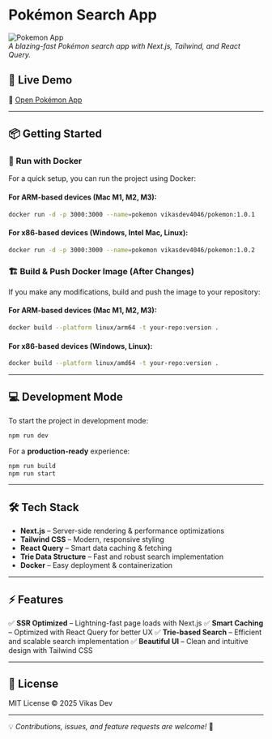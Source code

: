 # Pokémon Search App

![Pokemon App](https://your-image-url.com)  
*A blazing-fast Pokémon search app with Next.js, Tailwind, and React Query.*

## 🚀 Live Demo

🔗 [Open Pokémon App](https://pokemon.vecna.online)

---

## 📦 Getting Started

### 🐳 Run with Docker
For a quick setup, you can run the project using Docker:

#### **For ARM-based devices (Mac M1, M2, M3)**:
```sh
docker run -d -p 3000:3000 --name=pokemon vikasdev4046/pokemon:1.0.1
```

#### **For x86-based devices (Windows, Intel Mac, Linux)**:
```sh
docker run -d -p 3000:3000 --name=pokemon vikasdev4046/pokemon:1.0.2
```

### 🏗️ Build & Push Docker Image (After Changes)
If you make any modifications, build and push the image to your repository:

#### **For ARM-based devices (Mac M1, M2, M3)**:
```sh
docker build --platform linux/arm64 -t your-repo:version .
```

#### **For x86-based devices (Windows, Linux)**:
```sh
docker build --platform linux/amd64 -t your-repo:version .
```

---

## 💻 Development Mode
To start the project in development mode:
```sh
npm run dev
```

For a **production-ready** experience:
```sh
npm run build
npm run start
```

---

## 🛠️ Tech Stack
- **Next.js** – Server-side rendering & performance optimizations
- **Tailwind CSS** – Modern, responsive styling
- **React Query** – Smart data caching & fetching
- **Trie Data Structure** – Fast and robust search implementation
- **Docker** – Easy deployment & containerization

---

## ⚡ Features
✅ **SSR Optimized** – Lightning-fast page loads with Next.js
✅ **Smart Caching** – Optimized with React Query for better UX
✅ **Trie-based Search** – Efficient and scalable search implementation
✅ **Beautiful UI** – Clean and intuitive design with Tailwind CSS

---

## 📜 License
MIT License © 2025 Vikas Dev

---

💡 *Contributions, issues, and feature requests are welcome!* 🎉

